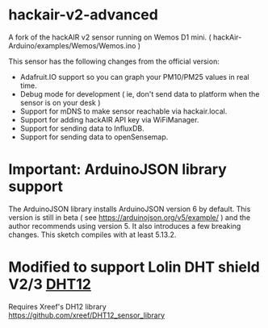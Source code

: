 # hackair-v2-advanced

A fork of the hackAIR v2 sensor running on Wemos D1 mini. ( hackAir-Arduino/examples/Wemos/Wemos.ino )

This sensor has the following changes from the official version:

- Adafruit.IO support so you can graph your PM10/PM25 values in real time.
- Debug mode for development ( ie, don't send data to platform when the sensor is on your desk )
- Support for mDNS to make sensor reachable via hackair.local.
- Support for adding hackAIR API key via WiFiManager.
- Support for sending data to InfluxDB.
- Support for sending data to openSensemap.

# Important: ArduinoJSON library support

The ArduinoJSON library installs ArduinoJSON version 6 by default. This version is still in beta ( see https://arduinojson.org/v5/example/ ) and the author recommends using version 5. It also introduces a few breaking changes. This sketch compiles with at least 5.13.2.

# Modified to support Lolin DHT shield V2/3 [DHT12](https://www.banggood.com/custlink/mKK3AGiQbL)
Requires Xreef's DH12 library https://github.com/xreef/DHT12_sensor_library 
